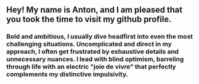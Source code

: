 ## Hey! My name is Anton, and I am pleased that you took the time to visit my github profile.

### Bold and ambitious, I usually dive headfirst into even the most challenging situations. Uncomplicated and direct in my approach, I often get frustrated by exhaustive details and unnecessary nuances. I lead with blind optimism, barreling through life with an electric "joie de vivre" that perfectly complements my distinctive impulsivity.
